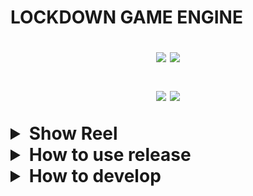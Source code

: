 <p align='center'>
  <h1>LOCKDOWN GAME ENGINE</h>
</p>

<p align='center'>
  <img src="https://github.com/qualia91/lockdown_game_engine/workflows/Lockdown%20Game%20Engine/badge.svg"/>
<!--   <img src="https://img.shields.io/github/license/Naereen/StrapDown.js.svg)](https://github.com/qualia91/lockdown_game_engine/blob/master/LICENSE"/>
  <img src="https://img.shields.io/github/release/Naereen/StrapDown.js.svg)](https://GitHub.com/qualia91/lockdown_game_engine/releases/">
  <img src="https://img.shields.io/github/downloads/Naereen/StrapDown.js/total.svg)](https://github.com/Qualia91/lockdown_game_engine/releases/tag/v1.0.0"/> -->
  <img src="https://badgen.net/badge/Open%20Source%20%3F/Yes%21/blue?icon=github)](https://github.com/Naereen/badges/"/>
</p>

<p align='center'>
  <img src="https://img.shields.io/badge/Java-00ADD8?logo=java&logoColor=white" />
  <img src="https://img.shields.io/badge/Lua-00ADD8?logo=lua&logoColor=white" />
</p>

<details>
  <summary>Show Reel</summary>
  
  <p align='center'>
  <a href="https://www.youtube.com/channel/UCVmjxCnecANeiA-qFCO5DaA">
    <img src="https://img.shields.io/badge/SHOWREEL-%230077B5.svg?&style=for-the-badge&logo=youtube&logoColor=white" />       
  </a>&nbsp;&nbsp;
</p>

![Show Reel](images/titleScreen.png?raw=true)
![Show Reel](images/progress2thumbnail.png?raw=true)
![Infinite Terrain Generation](images/boidsStill.png?raw=true)
![Infinite Terrain Generation](images/instanceStill.png?raw=true)

</details>


<details>
  <summary>How to use release</summary>
  
  
  
</details>

<details>
  <summary>How to develop</summary>
  
  ## Setup
You will need all the following repo's to get the game engine working:

com.nick.wood.game_engine.core: https://github.com/Qualia91/com.boc_dev.lge_core

com.nick.wood.game_engine.event_bus: https://github.com/Qualia91/com.boc_dev.event_bus

com.nick.wood.game_engine.examples: https://github.com/Qualia91/com.boc_dev.lge_examples

com.nick.wood.game_engine.gcs_model: https://github.com/Qualia91/com.boc_dev.lge_model

com.nick.wood.game_engine.systems: https://github.com/Qualia91/com.boc_dev.lge_systems

com.nick.wood.lge_scripting: https://github.com/Qualia91/com.boc_dev.lge_scripting

com.nick.wood.graphics_library: https://github.com/Qualia91/com.boc_dev.graphics_library

com.nick.wood.maths: https://github.com/Qualia91/com.boc_dev.maths

com.nick.wood.physics_library: https://github.com/Qualia91/com.boc_dev.physics_library

com.nick.wood.lge_scripts: https://github.com/Qualia91/com.boc_dev.lge_scripts

com.nick.wood.lge_lua_front_end: https://github.com/Qualia91/com.boc_dev.lge_lua_front_end

game_engine_build: https://github.com/Qualia91/lockdown_game_engine

# Clone script below should do the trick:

git clone https://github.com/qualia91/com.boc_dev.lge_core

git clone https://github.com/qualia91/com.boc_dev.event_bus

git clone https://github.com/qualia91/com.boc_dev.lge_examples

git clone https://github.com/qualia91/com.boc_dev.lge_model

git clone https://github.com/qualia91/com.boc_dev.lge_systems

git clone https://github.com/qualia91/com.boc_dev.lge_scripting

git clone https://github.com/qualia91/com.boc_dev.graphics_library

git clone https://github.com/qualia91/com.boc_dev.maths

git clone https://github.com/qualia91/com.boc_dev.physics_library

git clone https://github.com/qualia91/lockdown_game_engine

git clone https://github.com/qualia91/com.boc_dev.lge_scripts

git clone https://github.com/qualia91/com.boc_dev.lge_lua_front_end

then you will need to navigate to com.boc_dev.lge_model\def and run generation.lua in lua to generate the java classes that define the model. 

Lua Scripting Update:
Due to the maven dist of lua not being compatible with java modules, i have includedd a module ready dist of lua in  com.boc_dev.lge_scripting/lib.
To add this to your local maven repo, simple double click the maven_repo_builder.cmd file in that dir.

Then look to com.boc_dev.lge_examples for how to use it!

If you are using IDEA with this game engine, you may struggle with it not finding some dll's. this seems to be a bug with idea and maven, and i have no idea how to fix it other than downloading the necessary dlls from the lwjgl website and putting them in AppData\Local\Temp\lwjgl\3.2.3-build-13

If anyone knows more about this, please let me know!
  
</details>



